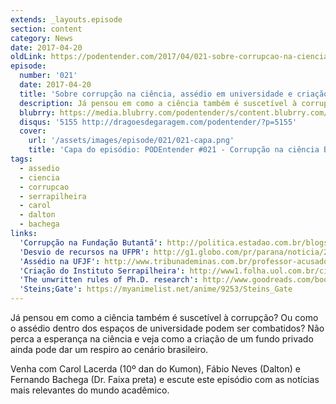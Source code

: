 ```yaml
---
extends: _layouts.episode
section: content
category: News
date: 2017-04-20
oldLink: https://podentender.com/2017/04/021-sobre-corrupcao-na-ciencia-assedio-e-serrapilheira.html
episode:
  number: '021'
  date: 2017-04-20
  title: 'Sobre corrupção na ciência, assédio em universidade e criação do Instituto Serrapilheira'
  description: Já pensou em como a ciência também é suscetível à corrupção? Ou como o assédio dentro dos espaços de universidade podem ser combatidos? Não perca a esperança na ciência e veja como a criação de um fundo privado ainda pode dar um respiro ao cenário brasileiro.
  blubrry: https://media.blubrry.com/podentender/s/content.blubrry.com/podentender/PODEntender_021_NEWS.mp3
  disqus: '5155 http://dragoesdegaragem.com/podentender/?p=5155'
  cover:
    url: '/assets/images/episode/021/021-capa.png'
    title: 'Capa do episódio: PODEntender #021 - Corrupção na ciência Brasileira, Assédio e agressão envolvendo professor da UFJF e Novo Instituto privado para apoio à ciência Brasileira'
tags:
  - assedio
  - ciencia
  - corrupcao
  - serrapilheira
  - carol
  - dalton
  - bachega
links:
  'Corrupção na Fundação Butantã': http://politica.estadao.com.br/blogs/fausto-macedo/empresa-laranja-recebeu-da-fundacao-butanta-fortuna-26-mil-vezes-maior-que-seu-capital-social/
  'Desvio de recursos na UFPR': http://g1.globo.com/pr/parana/noticia/2017/02/pf-cumpre-operacao-contra-desvio-de-recursos-publicos-destinados-ufpr.html
  'Assédio na UFJF': http://www.tribunademinas.com.br/professor-acusado-de-assedio-e-agressao-e-demitido-da-ufjf/
  'Criação do Instituto Serrapilheira': http://www1.folha.uol.com.br/ciencia/2017/03/1868742-joao-moreira-salles-lanca-instituto-privado-de-apoio-a-ciencia.shtml
  'The unwritten rules of Ph.D. research': http://www.goodreads.com/book/show/2221603.The_Unwritten_Rules_of_Ph_D_Research
  'Steins;Gate': https://myanimelist.net/anime/9253/Steins_Gate
---
```


Já pensou em como a ciência também é suscetível à corrupção?
Ou como o assédio dentro dos espaços de universidade podem ser combatidos?
Não perca a esperança na ciência e veja como a criação de um fundo privado ainda pode dar um
respiro ao cenário brasileiro.

Venha com Carol Lacerda (10º dan do Kumon), Fábio Neves (Dalton) e Fernando Bachega (Dr. Faixa preta)
e escute este episódio com as notícias mais relevantes do mundo acadêmico. 
